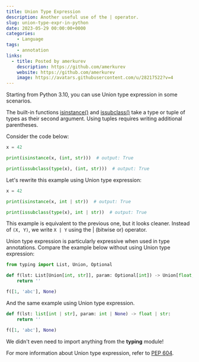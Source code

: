 ```yaml
---
title: Union Type Expression
description: Another useful use of the | operator.
slug: union-type-expr-in-python
date: 2023-05-29 00:00:00+0000
categories:
    - Language
tags:
    - annotation
links:
  - title: Posted by amerkurev
    description: https://github.com/amerkurev
    website: https://github.com/amerkurev
    image: https://avatars.githubusercontent.com/u/28217522?v=4
---
```


Starting from Python 3.10, you can use Union type expression in some scenarios.

The built-in functions [isinstance()](https://docs.python.org/3/library/functions.html#isinstance) and [issubclass()](https://docs.python.org/3/library/functions.html#issubclass) take a type or tuple of types as their second argument.
Using tuples requires writing additional parentheses.

Consider the code below:
```python
x = 42

print(isinstance(x, (int, str)))  # output: True

print(issubclass(type(x), (int, str)))  # output: True
```

Let's rewrite this example using Union type expression:
```python
x = 42

print(isinstance(x, int | str))  # output: True

print(issubclass(type(x), int | str))  # output: True
```

This example is equivalent to the previous one, but it looks cleaner.
Instead of `(X, Y)`, we write `X | Y` using the | (bitwise or) operator.

Union type expression is particularly expressive when used in type annotations.
Compare the example below without using Union type expression:
```python
from typing import List, Union, Optional

def f(lst: List[Union[int, str]], param: Optional[int]) -> Union[float, str]:
    return ''

f([1, 'abc'], None)
```

And the same example using Union type expression.
```python
def f(lst: list[int | str], param: int | None) -> float | str:
    return ''

f([1, 'abc'], None)
```

We didn't even need to import anything from the **typing** module!

For more information about Union type expression, refer to [PEP 604](https://peps.python.org/pep-0604/).

